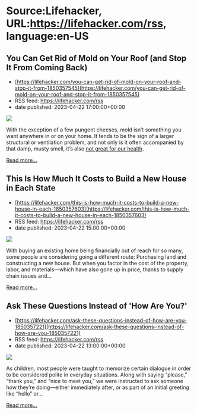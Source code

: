 # Source:Lifehacker, URL:https://lifehacker.com/rss, language:en-US

## You Can Get Rid of Mold on Your Roof (and Stop It From Coming Back)
 - [https://lifehacker.com/you-can-get-rid-of-mold-on-your-roof-and-stop-it-from-1850357545](https://lifehacker.com/you-can-get-rid-of-mold-on-your-roof-and-stop-it-from-1850357545)
 - RSS feed: https://lifehacker.com/rss
 - date published: 2023-04-22 17:00:00+00:00

<img class="type:primaryImage" src="https://i.kinja-img.com/gawker-media/image/upload/s--wk6HhR5---/c_fit,fl_progressive,q_80,w_636/5e06942bcbfb5a3f5cb1410004cdcc3d.jpg" /><p>With the exception of a few pungent cheeses, mold isn’t something you want anywhere in or on your home. It tends to be the sign of a larger structural or ventilation problem, and not only is it often accompanied by that damp, musty smell, it’s also <a href="https://www.cdc.gov/mold/faqs.htm" rel="noopener noreferrer" target="_blank">not great for our health</a>.</p><p><a href="https://lifehacker.com/you-can-get-rid-of-mold-on-your-roof-and-stop-it-from-1850357545">Read more...</a></p>

## This Is How Much It Costs to Build a New House in Each State
 - [https://lifehacker.com/this-is-how-much-it-costs-to-build-a-new-house-in-each-1850357603](https://lifehacker.com/this-is-how-much-it-costs-to-build-a-new-house-in-each-1850357603)
 - RSS feed: https://lifehacker.com/rss
 - date published: 2023-04-22 15:00:00+00:00

<img class="type:primaryImage" src="https://i.kinja-img.com/gawker-media/image/upload/s--bymq2URl--/c_fit,fl_progressive,q_80,w_636/f1fdfa391f0dd32b8fe5716d2668c2e6.jpg" /><p>With buying an existing home being financially out of reach for so many, some people are considering going a different route: Purchasing land and constructing a new house. But when you factor in the cost of the property, labor, and materials—which have also gone up in price, thanks to supply chain issues and…</p><p><a href="https://lifehacker.com/this-is-how-much-it-costs-to-build-a-new-house-in-each-1850357603">Read more...</a></p>

## Ask These Questions Instead of 'How Are You?'
 - [https://lifehacker.com/ask-these-questions-instead-of-how-are-you-1850357221](https://lifehacker.com/ask-these-questions-instead-of-how-are-you-1850357221)
 - RSS feed: https://lifehacker.com/rss
 - date published: 2023-04-22 13:00:00+00:00

<img class="type:primaryImage" src="https://i.kinja-img.com/gawker-media/image/upload/s--qAMGcI71--/c_fit,fl_progressive,q_80,w_636/e7aa200c75b1b367d98b5381f9280e03.jpg" /><p>As children, most people were taught to memorize certain dialogue in order to be considered polite in everyday situations. Along with saying “please,” “thank you,” and “nice to meet you,” we were instructed to ask someone how they’re doing—either immediately after, or as part of an initial greeting like “hello” or…</p><p><a href="https://lifehacker.com/ask-these-questions-instead-of-how-are-you-1850357221">Read more...</a></p>

